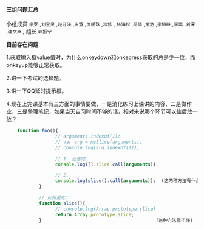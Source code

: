 #### 三组问题汇总 

小组成员 `李罗` ,`刘宝灵` ,`赵汪洋` ,`朱盟` ,`仇明珠` ,`邓修` , `林海松` ,`蒿倩` ,`常浩` ,`李培峰` ,`李嵩` ,`刘深` ,`浦文卓` , 组长 `郭振宁`

**目前存在问题**

1.获取输入框value值时，为什么onkeydown和onkepress获取的总是少一位，而onkeyup能够正常获取。

2.讲一下考试的选择题。

3.讲一下QQ延时提示框。

4.现在上完课基本有三方面的事情要做，一是消化练习上课讲的内容，二是做作业，三是整理笔记，如果当天自习时间不够的话，相对来说哪个环节可以往后放一放？


```javascript
    function foo(){
                  // arguments.indexOf(1);
                  // var arg = mySlice(arguments);
                  // console.log(arg.indexOf(1));

                  // 1. 记住他;
                  console.log([].slice.call(arguments));

                  // 2. 
                  console.log(slice().call(arguments));  (这两种方法有什么区别吗？)
            }           

            // 反柯里化;
            function slice(){
                  // console.log(Array.prototype.slice)
                  return Array.prototype.slice;
            }                                          (这种方法看不懂)    
```




